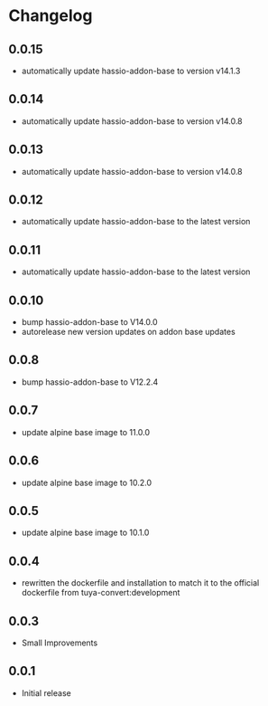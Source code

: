 # Changelog
## 0.0.15
- automatically update hassio-addon-base to version v14.1.3


## 0.0.14
- automatically update hassio-addon-base to version v14.0.8


## 0.0.13
- automatically update hassio-addon-base to version v14.0.8


## 0.0.12
- automatically update hassio-addon-base to the latest version

## 0.0.11
- automatically update hassio-addon-base to the latest version

## 0.0.10
- bump hassio-addon-base to V14.0.0
- autorelease new version updates on addon base updates

## 0.0.8
- bump hassio-addon-base to V12.2.4

## 0.0.7
- update alpine base image to 11.0.0

## 0.0.6
- update alpine base image to 10.2.0

## 0.0.5
- update alpine base image to 10.1.0

## 0.0.4
- rewritten the dockerfile and installation to match it to the official dockerfile from tuya-convert:development

## 0.0.3
- Small Improvements

## 0.0.1
- Initial release
